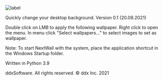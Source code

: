 ![label](https://user-images.githubusercontent.com/70449559/138293578-7968d295-8f43-4244-b8a1-5a723c5dac13.png)

Quickly change your desktop background.
Version 0.1 (20.08.2021)

Double click on LMB to apply the following wallpaper.
Right click to open the menu.
In menu click "Select wallpapers..." to select images to set as wallpaper. 

Note:
To start NextWall with the system, place the application shortcut in the Windows Startup folder.

Written in Python 3.9

ddxSoftware. All rights reserved.
© ddx Inc. 2021

